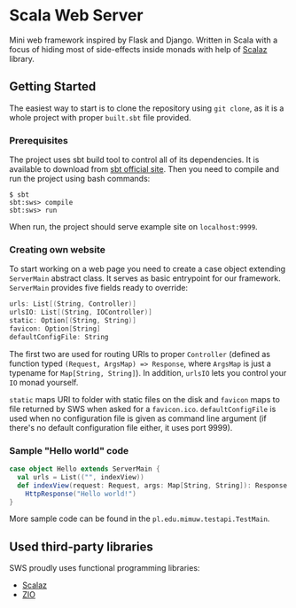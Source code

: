 # Scala Web Server

Mini web framework inspired by Flask and Django. Written in Scala with a focus of hiding most of side-effects inside monads with help of [Scalaz](https://scalaz.github.io/) library.

## Getting Started

The easiest way to start is to clone the repository using `git clone`, as it is a whole project with proper  `built.sbt` file provided.

### Prerequisites

The project uses sbt build tool to control all of its dependencies. It is available to download from [sbt official site](https://www.scala-sbt.org).
Then you need to compile and run the project using bash commands:
```
$ sbt
sbt:sws> compile
sbt:sws> run
```
When run, the project should serve example site on `localhost:9999`.

### Creating own website

To start working on a web page you need to create a case object extending `ServerMain` abstract class. It serves as basic entrypoint for our framework.
`ServerMain` provides five fields ready to override:

```scala
urls: List[(String, Controller)]
urlsIO: List[(String, IOController)]
static: Option[(String, String)]
favicon: Option[String]
defaultConfigFile: String
```

The first two are used for routing URIs to proper `Controller` (defined as function typed `(Request, ArgsMap) => Response`, where `ArgsMap` is just a typename for `Map[String, String]`). In addition, `urlsIO` lets you control your `IO` monad yourself.

`static` maps URI to folder with static files on the disk and `favicon` maps to file returned by SWS when asked for a `favicon.ico`. `defaultConfigFile` is used when no configuration file is given as command line argument (if there's no default configuration file either, it uses port 9999).

### Sample "Hello world" code

```scala
case object Hello extends ServerMain {
  val urls = List(("", indexView))
  def indexView(request: Request, args: Map[String, String]): Response =
    HttpResponse("Hello world!")
}
```

More sample code can be found in the `pl.edu.mimuw.testapi.TestMain`.

## Used third-party libraries

SWS proudly uses functional programming libraries:
- [Scalaz](https://scalaz.github.io/)
- [ZIO](https://zio.dev)
